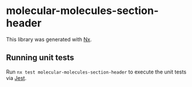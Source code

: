# molecular-molecules-section-header

This library was generated with [Nx](https://nx.dev).

## Running unit tests

Run `nx test molecular-molecules-section-header` to execute the unit tests via [Jest](https://jestjs.io).

